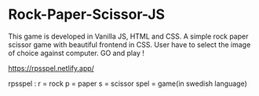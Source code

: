 # Rock-Paper-Scissor-JS
This game is developed in Vanilla JS, HTML and CSS. A simple rock paper scissor game with beautiful frontend in CSS. 
User have to select the image of choice against computer. GO and play !

https://rpsspel.netlify.app/

rpsspel :
r = rock
p = paper
s = scissor
spel = game(in swedish language)
